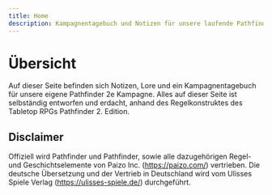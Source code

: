 ```yaml
---
title: Home
description: Kampagnentagebuch und Notizen für unsere laufende Pathfinder 2e Kampagne
---
```

# Übersicht
Auf dieser Seite befinden sich Notizen, Lore und ein Kampagnentagebuch für unsere eigene Pathfinder 2e Kampagne. Alles auf dieser Seite ist selbständig entworfen und erdacht, anhand des Regelkonstruktes des Tabletop RPGs Pathfinder 2. Edition.

## Disclaimer
Offiziell wird Pathfinder und Pathfinder, sowie alle dazugehörigen Regel- und Geschichtselemente von Paizo Inc. (https://paizo.com/) vertrieben. Die deutsche Übersetzung und der Vertrieb in Deutschland wird vom Ulisses Spiele Verlag (https://ulisses-spiele.de/) durchgeführt.

